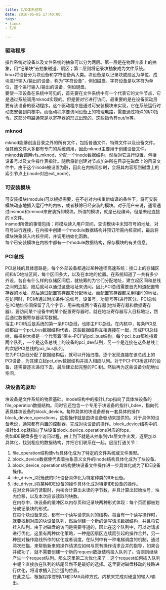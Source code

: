 ```yaml
---
title: I/O体系结构
date: 2016-05-05 17:40:00
tags:
- linux
- I/O

---
```

### 驱动程序
操作系统对设备以及文件系统的抽象可以分为两层。第一层是在物理介质上的抽象，用“记录块”去抽象磁道、扇区；第二层则将记录块抽象成为文件系统。  
linux将设备分为块设备和字符设备两大类。块设备是以记录块或扇区为单位，成块进行输入/输出的设备，称为“字符设备”，例如磁盘。字符设备是以字符为单位，逐个进行输入/输出的设备，例如键盘。  
要使一项设备在系统中可见的，首先要在文件系统中有一个代表它的文件节点，它是通过系统调用mknod实现的。但是要对它进行访问，最重要的是在设备驱动层要有该设备的驱动程序。这个驱动程序是通过可安装模块来实现，它在系统运行时动态安装到内核中。而驱动程序要访问设备上的物理电路，需要通过特殊的I/O指令。这部分电路通常是以寄存器的形式出现的，这些指令有out/in等。
### mknod
mknod能够创造目录之外的所有文件，包括普通文件、特殊文件以及设备文件。但其他文件大多都有专门的系统调用，因此mknod主要用于创建设备文件。  
mknod会调用vfs_mknod，分配一个inode数据结构，然后对它进行设置，包括设备号以及文件操作表指针。随后将新创建对节点加进所在目录在磁盘上的目录文件中，由于这个inode被设置为脏，因此在内核同步时，会将其内容写到磁盘上的索引节点上(inode对应ext_node)。
### 可安装模块
可安装模块(module)可以根据需要，在不必对内核重新编译的条件下，将可安装模块动态地插入运行中的内核，或者移除已经安装的模块。对于用户来说，通常通过insmod和rmmod来安装拆卸模块。所谓的模块，就是已经编译，但是未经连接的.o文件。  
insmod所做的事情包括：将模块读入用户空间，查询模块中未知符号的地址，对符号进行连接，在内核中创建一个module数据结构并预订所需内核空间，最后将模块映象装入内核空间，并调用初始化函数。  
每个已安装模块在内核中都有一个module数据结构，保存模块的有关信息。
### PCI总线
PCI总线的具体思路是，每个外部设备都通过某种途径高速系统：接口上的存储区间和I/O地址区间，每个区间多大，以及在本地的位置。在系统知道了一共有多少外设，各自有什么样的存储区间后，就统筹的为它们分配地址，建立起区间和总线之间的连接，随后就可以通过这些地址来访问。因此PCI总线需要首先知道配置寄存器的地址，然后通过配置寄存器来分配地址，而配置寄存器都采用相同的地址，在访问时，PCI桥通过附加条件(总线号，设备号，功能号等)进行区分。PCI总线在I/O地址空间保留了几个字节，用来构成两个寄存器(地址寄存器和数据寄存器)，要访问某个设备中的某个配置寄存器时，就在地址寄存器写入目标地址，然后通过数据寄存器读写数据。  
宿主-PCI桥后是系统的第一条PCI总线，也即主PIC总线。在内核中，每条PCI总线都由一个pci_bus数据结构代表，这些数据结构互相连接在一起，形成PCI总线树，每棵树大根是一个代表着“宿主-PCI”的pci_bus结构。每个pci_bus都维持着两个队列，一个是这条总线上的设备的pci_dev队列，另一个是连接在这条总线上的次层PCI总线的pci_bus队列。  
在为PCI总线分配了数据结构后，就可以开始扫描，逐个发现连接在该总线上的PCI设备，为其建立起pci_dev数据结构并挂入相应队列。对于PCI-PCI桥这样的设备，还需要逐次递归下去，最后建立起完整的PCI树。然后再为这些设备分配地址空间。  
### 块设备的驱动
块设备是文件系统的物质基础。inode结构中的指针i_fop指向了具体块设备的file_operation数据结构。同时它还包含一个专用于块设备的指针i_bdev，指向代表具体块设备的block_device。每种具体的块设备都有一套具体的操作block_device_operations，这些操作就是由块设备驱动来提供的。对于具体的设备老说，通常都有内置的控制器，完成对块设备的操作。block_device结构中的指针bd_op就指向了块设备block_device_operations对应的fops。  
例如IDE硬盘多整个访问过程，由上到下就是从抽象到vfs层文件出发，逐层加以具体化，找到相应的数据结构，并把它们联系在一起，层层打通关节：  
1. file_operation结构使vfs具体化成为了特定的文件系统或文件类型。  
2. block_device数据使代表着抽象意义文件的inode结构具体化成为了块设备。  
3. block_device_operations结构使块设备文件操作进一步具体化成为了IDE设备操作。  
4. ide_driver_t将笼统的IDE设备具体化为特定种类的IDE设备。  
5. ide_driver_t将某种IDE设备的操作具体化成对特定IDE设备的操作。  
在对文件进行读取时，内核会计算出未读的字节数，并且计算出起始块号，块内位移，以及本次应该读取的块数。  
在内存中，块设备的缓冲区以内存页和记录块两种形式体现：每个页面都被划分成记录块的形式。  
在每个块设备来说，都有一个读写请求队列的结构。每当有一个读写操作时，就要找到对应的块设备队列，然后创建一个新的读写请求数据结构，并且将它挂入队列。由于对磁盘的访问是需要寻道的，因此在这个队列中，可以对请求进行优化，这里有两种优化策略，一种是因扇区连续而引起的操作合并，另一种是对操作路线所作的优化或者调度。在队列中有一种电梯调度的机制，通过两次扫描，来帮助新来的操作请求应如何与原有操作请求合并的指导，如果合并成功了，就不需要创建一个新的request数据结构挂入队列了。否则则继续产生一个request队列。那么这里第二次优化来了：这个request如何插入队列中呢？直接放在队列的结尾显然不是最好的选择。这里要对磁盘移动的线路进行优化，将请求插入到合适的位置。  
在此之后，根据程序控制I/O和DMA两种方式，内核来完成对硬盘的输入/输出。
